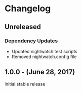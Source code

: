 Changelog
=========

Unreleased
----------
### Dependency Updates
* Updated nightwatch test scripts
* Removed nightwatch.config file

1.0.0 - (June 28, 2017)
------------------
Initial stable release

